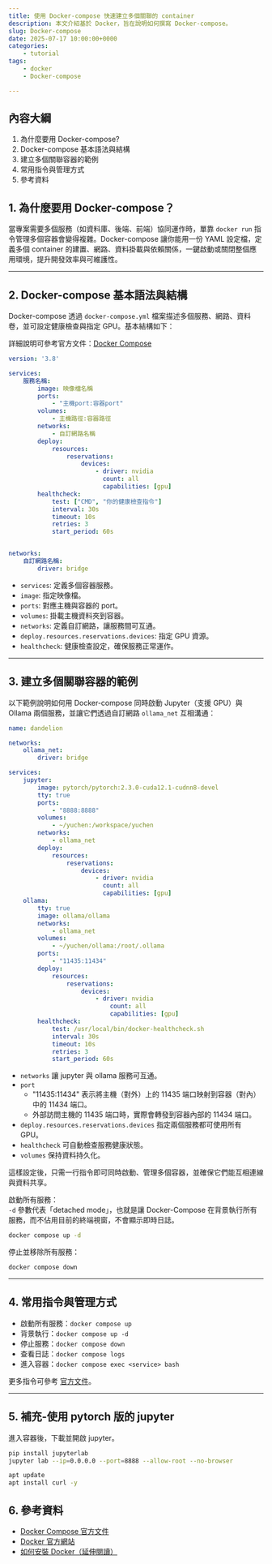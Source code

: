 ```yaml
---
title: 使用 Docker-compose 快速建立多個關聯的 container
description: 本文介紹基於 Docker，旨在說明如何撰寫 Docker-compose。
slug: Docker-compose
date: 2025-07-17 10:00:00+0000
categories:
    - tutorial
tags:
    - docker
    - Docker-compose

---
```


## 內容大綱

1. 為什麼要用 Docker-compose?
2. Docker-compose 基本語法與結構
3. 建立多個關聯容器的範例
4. 常用指令與管理方式
5. 參考資料

## 1. 為什麼要用 Docker-compose？

當專案需要多個服務（如資料庫、後端、前端）協同運作時，單靠 `docker run` 指令管理多個容器會變得複雜。Docker-compose 讓你能用一份 YAML 設定檔，定義多個 container 的建置、網路、資料掛載與依賴關係，一鍵啟動或關閉整個應用環境，提升開發效率與可維護性。

---

## 2. Docker-compose 基本語法與結構

Docker-compose 透過 `docker-compose.yml` 檔案描述多個服務、網路、資料卷，並可設定健康檢查與指定 GPU。基本結構如下：

詳細說明可參考官方文件：[Docker Compose](https://docs.docker.com/reference/compose-file/services/)

```yaml
version: '3.8'

services:
    服務名稱:
        image: 映像檔名稱
        ports:
            - "主機port:容器port"
        volumes:
            - 主機路徑:容器路徑
        networks:
            - 自訂網路名稱
        deploy:
            resources:
                reservations:
                    devices:
                        - driver: nvidia
                          count: all
                          capabilities: [gpu]
        healthcheck:
            test: ["CMD", "你的健康檢查指令"]
            interval: 30s
            timeout: 10s
            retries: 3
            start_period: 60s


networks:
    自訂網路名稱:
        driver: bridge
```

- `services`: 定義多個容器服務。
- `image`: 指定映像檔。
- `ports`: 對應主機與容器的 port。
- `volumes`: 掛載主機資料夾到容器。
- `networks`: 定義自訂網路，讓服務間可互通。
- `deploy.resources.reservations.devices`: 指定 GPU 資源。
- `healthcheck`: 健康檢查設定，確保服務正常運作。

<!--
healthcheck 區塊用於設定 Docker 容器的健康檢查機制。  
- `test`: 指定健康檢查的指令（可替換為實際檢查服務狀態的命令）。  
- `interval`: 兩次健康檢查之間的間隔時間（此例為 30 秒）。  
- `timeout`: 單次健康檢查的超時時間（此例為 10 秒）。  
- `retries`: 連續失敗次數達到此值時，容器會被標記為不健康。  
- `start_period`: 容器啟動後，健康檢查開始前的緩衝期（此例為 60 秒）。  

註：  
1. 健康檢查有助於 Docker Compose 自動監控服務狀態，並在服務異常時採取相應措施。  
2. 詳細說明可參考官方文件：[Docker Compose healthcheck](https://docs.docker.com/compose/compose-file/compose-file-v3/#healthcheck)
-->

---

## 3. 建立多個關聯容器的範例

以下範例說明如何用 Docker-compose 同時啟動 Jupyter（支援 GPU）與 Ollama 兩個服務，並讓它們透過自訂網路 `ollama_net` 互相溝通：

```yaml
name: dandelion

networks:
    ollama_net:
        driver: bridge

services:
    jupyter:
        image: pytorch/pytorch:2.3.0-cuda12.1-cudnn8-devel
        tty: true
        ports:
            - "8888:8888"
        volumes:
            - ~/yuchen:/workspace/yuchen
        networks:
            - ollama_net
        deploy:
            resources:
                reservations:
                    devices:
                        - driver: nvidia
                          count: all
                          capabilities: [gpu]
    ollama:
        tty: true
        image: ollama/ollama
        networks:
            - ollama_net
        volumes:
            - ~/yuchen/ollama:/root/.ollama
        ports:
            - "11435:11434"
        deploy:
            resources:
                reservations:
                    devices:
                        - driver: nvidia
                            count: all
                            capabilities: [gpu]
        healthcheck:
            test: /usr/local/bin/docker-healthcheck.sh
            interval: 30s
            timeout: 10s
            retries: 3
            start_period: 60s
```

- `networks` 讓 jupyter 與 ollama 服務可互通。
- `port`
    - "11435:11434" 表示將主機（對外）上的 11435 端口映射到容器（對內）中的 11434 端口。
    - 外部訪問主機的 11435 端口時，實際會轉發到容器內部的 11434 端口。
- `deploy.resources.reservations.devices` 指定兩個服務都可使用所有 GPU。
- `healthcheck` 可自動檢查服務健康狀態。
- `volumes` 保持資料持久化。

這樣設定後，只需一行指令即可同時啟動、管理多個容器，並確保它們能互相連線與資料共享。

啟動所有服務：  
`-d` 參數代表「detached mode」，也就是讓 Docker-Compose 在背景執行所有服務，而不佔用目前的終端視窗，不會顯示即時日誌。  
```bash
docker compose up -d
```

停止並移除所有服務：

```bash
docker compose down
```

---

## 4. 常用指令與管理方式

- 啟動所有服務：`docker compose up`
- 背景執行：`docker compose up -d`
- 停止服務：`docker compose down`
- 查看日誌：`docker compose logs`
- 進入容器：`docker compose exec <service> bash`

更多指令可參考 [官方文件](https://docs.docker.com/compose/reference/overview/)。

---

## 5. 補充-使用 pytorch 版的 jupyter
進入容器後，下載並開啟 jupyter。  
``` bash
pip install jupyterlab
jupyter lab --ip=0.0.0.0 --port=8888 --allow-root --no-browser
```

``` bash
apt update
apt install curl -y
```

## 6. 參考資料

- [Docker Compose 官方文件](https://docs.docker.com/compose/)
- [Docker 官方網站](https://www.docker.com/)
- [如何安裝 Docker（延伸閱讀）](https://dandelionlibra.github.io/post/virtual-environment/docker/setup-jupyter-notebook-with-docker/)

